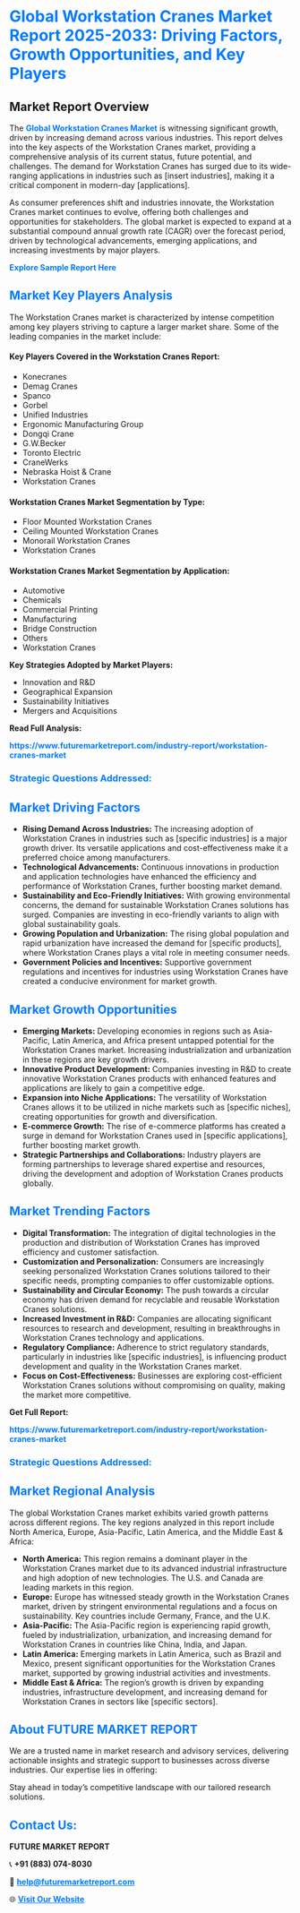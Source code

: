 <h1 style="color: #007BFF;">Global Workstation Cranes Market Report 2025-2033: Driving Factors, Growth Opportunities, and Key Players</h1>

<section id="overview">
<h2>Market Report Overview</h2>
<p>The <a href="https://www.futuremarketreport.com/industry-report/workstation-cranes-market" style="color: #007BFF; text-decoration: none;"><strong>Global Workstation Cranes Market</strong></a> is witnessing significant growth, driven by increasing demand across various industries. This report delves into the key aspects of the Workstation Cranes market, providing a comprehensive analysis of its current status, future potential, and challenges. The demand for Workstation Cranes has surged due to its wide-ranging applications in industries such as [insert industries], making it a critical component in modern-day [applications].</p>
<p>As consumer preferences shift and industries innovate, the Workstation Cranes market continues to evolve, offering both challenges and opportunities for stakeholders. The global market is expected to expand at a substantial compound annual growth rate (CAGR) over the forecast period, driven by technological advancements, emerging applications, and increasing investments by major players.</p>
</section>

<section id="overview">
<p><a href="https://www.futuremarketreport.com/request-sample/reportId=99742" style="color: #007BFF; text-decoration: none;"><strong>Explore Sample Report Here</strong></a></p>
</section>

<section id="key-players">
<h2 style="color: #007BFF;">Market Key Players Analysis</h2>
<p>The Workstation Cranes market is characterized by intense competition among key players striving to capture a larger market share. Some of the leading companies in the market include:</p>
<h4>Key Players Covered in the Workstation Cranes Report:</h4>
<ul><li>Konecranes</li><li>Demag Cranes</li><li>Spanco</li><li>Gorbel</li><li>Unified Industries</li><li>Ergonomic Manufacturing Group</li><li>Dongqi Crane</li><li>G.W.Becker</li><li>Toronto Electric</li><li>CraneWerks</li><li>Nebraska Hoist &amp; Crane</li><li>Workstation Cranes</li></ul>
<h4>Workstation Cranes Market Segmentation by Type:</h4>
<ul><li>Floor Mounted Workstation Cranes</li><li>Ceiling Mounted Workstation Cranes</li><li>Monorail Workstation Cranes</li><li>Workstation Cranes</li></ul>

<h4>Workstation Cranes Market Segmentation by Application:</h4>
<ul><li>Automotive</li><li>Chemicals</li><li>Commercial Printing</li><li>Manufacturing</li><li>Bridge Construction</li><li>Others</li><li>Workstation Cranes</li></ul>
<p><strong>Key Strategies Adopted by Market Players:</strong></p>
<ul>
<li>Innovation and R&D</li>
<li>Geographical Expansion</li>
<li>Sustainability Initiatives</li>
<li>Mergers and Acquisitions</li>
</ul>
</section>

<section>
<p><strong>Read Full Analysis: </strong></p><a href="https://www.futuremarketreport.com/industry-report/workstation-cranes-market" style="color: #007BFF; text-decoration: none;"><strong>https://www.futuremarketreport.com/industry-report/workstation-cranes-market</strong></a>
<h3 style="color: #007BFF;">Strategic Questions Addressed:</h3>
</section>

<section id="driving-factors">
<h2 style="color: #007BFF;">Market Driving Factors</h2>
<ul>
<li><strong>Rising Demand Across Industries:</strong> The increasing adoption of Workstation Cranes in industries such as [specific industries] is a major growth driver. Its versatile applications and cost-effectiveness make it a preferred choice among manufacturers.</li>
<li><strong>Technological Advancements:</strong> Continuous innovations in production and application technologies have enhanced the efficiency and performance of Workstation Cranes, further boosting market demand.</li>
<li><strong>Sustainability and Eco-Friendly Initiatives:</strong> With growing environmental concerns, the demand for sustainable Workstation Cranes solutions has surged. Companies are investing in eco-friendly variants to align with global sustainability goals.</li>
<li><strong>Growing Population and Urbanization:</strong> The rising global population and rapid urbanization have increased the demand for [specific products], where Workstation Cranes plays a vital role in meeting consumer needs.</li>
<li><strong>Government Policies and Incentives:</strong> Supportive government regulations and incentives for industries using Workstation Cranes have created a conducive environment for market growth.</li>
</ul>
</section>

<section id="growth-opportunities">
<h2 style="color: #007BFF;">Market Growth Opportunities</h2>
<ul>
<li><strong>Emerging Markets:</strong> Developing economies in regions such as Asia-Pacific, Latin America, and Africa present untapped potential for the Workstation Cranes market. Increasing industrialization and urbanization in these regions are key growth drivers.</li>
<li><strong>Innovative Product Development:</strong> Companies investing in R&D to create innovative Workstation Cranes products with enhanced features and applications are likely to gain a competitive edge.</li>
<li><strong>Expansion into Niche Applications:</strong> The versatility of Workstation Cranes allows it to be utilized in niche markets such as [specific niches], creating opportunities for growth and diversification.</li>
<li><strong>E-commerce Growth:</strong> The rise of e-commerce platforms has created a surge in demand for Workstation Cranes used in [specific applications], further boosting market growth.</li>
<li><strong>Strategic Partnerships and Collaborations:</strong> Industry players are forming partnerships to leverage shared expertise and resources, driving the development and adoption of Workstation Cranes products globally.</li>
</ul>
</section>

<section id="trending-factors">
<h2 style="color: #007BFF;">Market Trending Factors</h2>
<ul>
<li><strong>Digital Transformation:</strong> The integration of digital technologies in the production and distribution of Workstation Cranes has improved efficiency and customer satisfaction.</li>
<li><strong>Customization and Personalization:</strong> Consumers are increasingly seeking personalized Workstation Cranes solutions tailored to their specific needs, prompting companies to offer customizable options.</li>
<li><strong>Sustainability and Circular Economy:</strong> The push towards a circular economy has driven demand for recyclable and reusable Workstation Cranes solutions.</li>
<li><strong>Increased Investment in R&D:</strong> Companies are allocating significant resources to research and development, resulting in breakthroughs in Workstation Cranes technology and applications.</li>
<li><strong>Regulatory Compliance:</strong> Adherence to strict regulatory standards, particularly in industries like [specific industries], is influencing product development and quality in the Workstation Cranes market.</li>
<li><strong>Focus on Cost-Effectiveness:</strong> Businesses are exploring cost-efficient Workstation Cranes solutions without compromising on quality, making the market more competitive.</li>
</ul>
</section>

<section>
<p><strong>Get Full Report: </strong></p><a href="https://www.futuremarketreport.com/industry-report/workstation-cranes-market" style="color: #007BFF; text-decoration: none;"><strong>https://www.futuremarketreport.com/industry-report/workstation-cranes-market</strong></a>
<h3 style="color: #007BFF;">Strategic Questions Addressed:</h3>
</section>


<section id="regional-analysis">
<h2 style="color: #007BFF;">Market Regional Analysis</h2>
<p>The global Workstation Cranes market exhibits varied growth patterns across different regions. The key regions analyzed in this report include North America, Europe, Asia-Pacific, Latin America, and the Middle East & Africa:</p>
<ul>
<li><strong>North America:</strong> This region remains a dominant player in the Workstation Cranes market due to its advanced industrial infrastructure and high adoption of new technologies. The U.S. and Canada are leading markets in this region.</li>
<li><strong>Europe:</strong> Europe has witnessed steady growth in the Workstation Cranes market, driven by stringent environmental regulations and a focus on sustainability. Key countries include Germany, France, and the U.K.</li>
<li><strong>Asia-Pacific:</strong> The Asia-Pacific region is experiencing rapid growth, fueled by industrialization, urbanization, and increasing demand for Workstation Cranes in countries like China, India, and Japan.</li>
<li><strong>Latin America:</strong> Emerging markets in Latin America, such as Brazil and Mexico, present significant opportunities for the Workstation Cranes market, supported by growing industrial activities and investments.</li>
<li><strong>Middle East & Africa:</strong> The region’s growth is driven by expanding industries, infrastructure development, and increasing demand for Workstation Cranes in sectors like [specific sectors].</li>
</ul>
</section>

<footer>
<h2 style="color: #007BFF;">About FUTURE MARKET REPORT</h2>
<p>We are a trusted name in market research and advisory services, delivering actionable insights and strategic support to businesses across diverse industries. Our expertise lies in offering:</p>

<p>Stay ahead in today’s competitive landscape with our tailored research solutions.</p>

<h2 style="color: #007BFF;">Contact Us:</h2>
<p><strong>FUTURE MARKET REPORT</strong></p>
<p>📞 <strong>+91 (883) 074-8030</strong></p>
<p>📧 <strong><a href="mailto:help@futuremarketreport.com" style="color: #007BFF;">help@futuremarketreport.com</a></strong></p>
<p>🌐 <strong><a href="https://www.futuremarketreport.com/" style="color: #007BFF;">Visit Our Website</a></strong></p>
</footer>